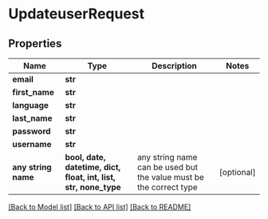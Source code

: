 # UpdateuserRequest


## Properties
Name | Type | Description | Notes
------------ | ------------- | ------------- | -------------
**email** | **str** |  | 
**first_name** | **str** |  | 
**language** | **str** |  | 
**last_name** | **str** |  | 
**password** | **str** |  | 
**username** | **str** |  | 
**any string name** | **bool, date, datetime, dict, float, int, list, str, none_type** | any string name can be used but the value must be the correct type | [optional]

[[Back to Model list]](../README.md#documentation-for-models) [[Back to API list]](../README.md#documentation-for-api-endpoints) [[Back to README]](../README.md)


